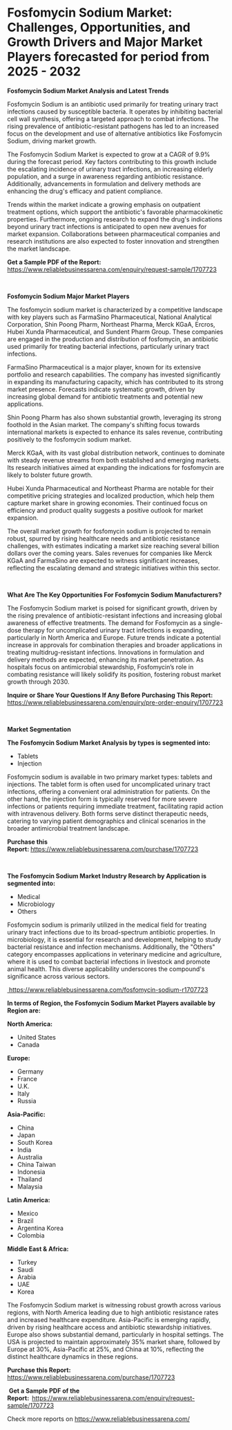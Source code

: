 <p><h1>Fosfomycin Sodium Market: Challenges, Opportunities, and Growth Drivers and Major Market Players forecasted for period from 2025 - 2032</h1></p><p><strong>Fosfomycin Sodium Market Analysis and Latest Trends</strong></p>
<p><p>Fosfomycin Sodium is an antibiotic used primarily for treating urinary tract infections caused by susceptible bacteria. It operates by inhibiting bacterial cell wall synthesis, offering a targeted approach to combat infections. The rising prevalence of antibiotic-resistant pathogens has led to an increased focus on the development and use of alternative antibiotics like Fosfomycin Sodium, driving market growth.</p><p>The Fosfomycin Sodium Market is expected to grow at a CAGR of 9.9% during the forecast period. Key factors contributing to this growth include the escalating incidence of urinary tract infections, an increasing elderly population, and a surge in awareness regarding antibiotic resistance. Additionally, advancements in formulation and delivery methods are enhancing the drug's efficacy and patient compliance. </p><p>Trends within the market indicate a growing emphasis on outpatient treatment options, which support the antibiotic's favorable pharmacokinetic properties. Furthermore, ongoing research to expand the drug's indications beyond urinary tract infections is anticipated to open new avenues for market expansion. Collaborations between pharmaceutical companies and research institutions are also expected to foster innovation and strengthen the market landscape.</p></p>
<p><strong>Get a Sample PDF of the Report:&nbsp;</strong> <a href="https://www.reliablebusinessarena.com/enquiry/request-sample/1707723?utm_campaign=3535&utm_medium=2&utm_source=Github&utm_content=ia&utm_term=25032025&utm_id=fosfomycin-sodium">https://www.reliablebusinessarena.com/enquiry/request-sample/1707723</a></p>
<p>&nbsp;</p>
<p><strong>Fosfomycin Sodium Major Market Players</strong></p>
<p><p>The fosfomycin sodium market is characterized by a competitive landscape with key players such as FarmaSino Pharmaceutical, National Analytical Corporation, Shin Poong Pharm, Northeast Pharma, Merck KGaA, Ercros, Hubei Xunda Pharmaceutical, and Sundent Pharm Group. These companies are engaged in the production and distribution of fosfomycin, an antibiotic used primarily for treating bacterial infections, particularly urinary tract infections.</p><p>FarmaSino Pharmaceutical is a major player, known for its extensive portfolio and research capabilities. The company has invested significantly in expanding its manufacturing capacity, which has contributed to its strong market presence. Forecasts indicate systematic growth, driven by increasing global demand for antibiotic treatments and potential new applications.</p><p>Shin Poong Pharm has also shown substantial growth, leveraging its strong foothold in the Asian market. The company's shifting focus towards international markets is expected to enhance its sales revenue, contributing positively to the fosfomycin sodium market.</p><p>Merck KGaA, with its vast global distribution network, continues to dominate with steady revenue streams from both established and emerging markets. Its research initiatives aimed at expanding the indications for fosfomycin are likely to bolster future growth.</p><p>Hubei Xunda Pharmaceutical and Northeast Pharma are notable for their competitive pricing strategies and localized production, which help them capture market share in growing economies. Their continued focus on efficiency and product quality suggests a positive outlook for market expansion.</p><p>The overall market growth for fosfomycin sodium is projected to remain robust, spurred by rising healthcare needs and antibiotic resistance challenges, with estimates indicating a market size reaching several billion dollars over the coming years. Sales revenues for companies like Merck KGaA and FarmaSino are expected to witness significant increases, reflecting the escalating demand and strategic initiatives within this sector.</p></p>
<p>&nbsp;</p>
<p><strong>What Are The Key Opportunities For Fosfomycin Sodium Manufacturers?</strong></p>
<p><p>The Fosfomycin Sodium market is poised for significant growth, driven by the rising prevalence of antibiotic-resistant infections and increasing global awareness of effective treatments. The demand for Fosfomycin as a single-dose therapy for uncomplicated urinary tract infections is expanding, particularly in North America and Europe. Future trends indicate a potential increase in approvals for combination therapies and broader applications in treating multidrug-resistant infections. Innovations in formulation and delivery methods are expected, enhancing its market penetration. As hospitals focus on antimicrobial stewardship, Fosfomycin’s role in combating resistance will likely solidify its position, fostering robust market growth through 2030.</p></p>
<p><strong>Inquire or Share Your Questions If Any Before Purchasing This Report:</strong> <a href="https://www.reliablebusinessarena.com/enquiry/pre-order-enquiry/1707723?utm_campaign=3535&utm_medium=2&utm_source=Github&utm_content=ia&utm_term=25032025&utm_id=fosfomycin-sodium">https://www.reliablebusinessarena.com/enquiry/pre-order-enquiry/1707723</a></p>
<p>&nbsp;</p>
<p><strong>Market Segmentation</strong></p>
<p><strong>The Fosfomycin Sodium Market Analysis by types is segmented into:</strong></p>
<p><ul><li>Tablets</li><li>Injection</li></ul></p>
<p><p>Fosfomycin sodium is available in two primary market types: tablets and injections. The tablet form is often used for uncomplicated urinary tract infections, offering a convenient oral administration for patients. On the other hand, the injection form is typically reserved for more severe infections or patients requiring immediate treatment, facilitating rapid action with intravenous delivery. Both forms serve distinct therapeutic needs, catering to varying patient demographics and clinical scenarios in the broader antimicrobial treatment landscape.</p></p>
<p><strong>Purchase this Report:&nbsp;</strong><a href="https://www.reliablebusinessarena.com/purchase/1707723?utm_campaign=3535&utm_medium=2&utm_source=Github&utm_content=ia&utm_term=25032025&utm_id=fosfomycin-sodium">https://www.reliablebusinessarena.com/purchase/1707723</a></p>
<p>&nbsp;</p>
<p><strong>The Fosfomycin Sodium Market Industry Research by Application is segmented into:</strong></p>
<p><ul><li>Medical</li><li>Microbiology</li><li>Others</li></ul></p>
<p><p>Fosfomycin sodium is primarily utilized in the medical field for treating urinary tract infections due to its broad-spectrum antibiotic properties. In microbiology, it is essential for research and development, helping to study bacterial resistance and infection mechanisms. Additionally, the "Others" category encompasses applications in veterinary medicine and agriculture, where it is used to combat bacterial infections in livestock and promote animal health. This diverse applicability underscores the compound's significance across various sectors.</p></p>
<p><a href="https://www.reliablebusinessarena.com/fosfomycin-sodium-r1707723?utm_campaign=3535&utm_medium=2&utm_source=Github&utm_content=ia&utm_term=25032025&utm_id=fosfomycin-sodium">&nbsp;https://www.reliablebusinessarena.com/fosfomycin-sodium-r1707723</a></p>
<p><strong>In terms of Region, the Fosfomycin Sodium Market Players available by Region are:</strong></p>
<p>
    <p> <strong> North America: </strong>
        <ul>
            <li>United States</li>
            <li>Canada</li>
        </ul>
        </p> 
    <p> <strong> Europe: </strong>
        <ul>
            <li>Germany</li>
            <li>France</li>
            <li>U.K.</li>
            <li>Italy</li>
            <li>Russia</li>
        </ul>
        </p> 
    <p> <strong> Asia-Pacific: </strong>
        <ul>
            <li>China</li>
            <li>Japan</li>
            <li>South Korea</li>
            <li>India</li>
            <li>Australia</li>
            <li>China Taiwan</li>
            <li>Indonesia</li>
            <li>Thailand</li>
            <li>Malaysia</li>
        </ul>
        </p> 
    <p> <strong> Latin America: </strong>
        <ul>
            <li>Mexico</li>
            <li>Brazil</li>
            <li>Argentina Korea</li>
            <li>Colombia</li>
        </ul>
        </p> 
    <p> <strong> Middle East & Africa: </strong>
        <ul>
            <li>Turkey</li>
            <li>Saudi</li>
            <li>Arabia</li>
            <li>UAE</li>
            <li>Korea</li>
        </ul>
    </p>
    </p>
<p><p>The Fosfomycin Sodium market is witnessing robust growth across various regions, with North America leading due to high antibiotic resistance rates and increased healthcare expenditure. Asia-Pacific is emerging rapidly, driven by rising healthcare access and antibiotic stewardship initiatives. Europe also shows substantial demand, particularly in hospital settings. The USA is projected to maintain approximately 35% market share, followed by Europe at 30%, Asia-Pacific at 25%, and China at 10%, reflecting the distinct healthcare dynamics in these regions.</p></p>
<p><strong>Purchase this Report: </strong><a href="https://www.reliablebusinessarena.com/purchase/1707723?utm_campaign=3535&utm_medium=2&utm_source=Github&utm_content=ia&utm_term=25032025&utm_id=fosfomycin-sodium">https://www.reliablebusinessarena.com/purchase/1707723</a></p>
<p>&nbsp;<strong>Get a Sample PDF of the Report:&nbsp;&nbsp;</strong><a href="https://www.reliablebusinessarena.com/enquiry/request-sample/1707723?utm_campaign=3535&utm_medium=2&utm_source=Github&utm_content=ia&utm_term=25032025&utm_id=fosfomycin-sodium">https://www.reliablebusinessarena.com/enquiry/request-sample/1707723</a></p>
<p><strong></strong></p>
<p>Check more reports on <a href="https://www.reliablebusinessarena.com/?utm_campaign=3535&utm_medium=2&utm_source=Github&utm_content=ia&utm_term=25032025&utm_id=fosfomycin-sodium">https://www.reliablebusinessarena.com/</a></p>